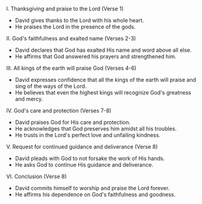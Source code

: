 I. Thanksgiving and praise to the Lord (Verse 1)
- David gives thanks to the Lord with his whole heart.
- He praises the Lord in the presence of the gods.

II. God's faithfulness and exalted name (Verses 2-3)
- David declares that God has exalted His name and word above all else.
- He affirms that God answered his prayers and strengthened him.

III. All kings of the earth will praise God (Verses 4-6)
- David expresses confidence that all the kings of the earth will praise and sing of the ways of the Lord.
- He believes that even the highest kings will recognize God's greatness and mercy.

IV. God's care and protection (Verses 7-8)
- David praises God for His care and protection.
- He acknowledges that God preserves him amidst all his troubles.
- He trusts in the Lord's perfect love and unfailing kindness.

V. Request for continued guidance and deliverance (Verse 8)
- David pleads with God to not forsake the work of His hands.
- He asks God to continue His guidance and deliverance.

VI. Conclusion (Verse 8)
- David commits himself to worship and praise the Lord forever.
- He affirms his dependence on God's faithfulness and goodness.